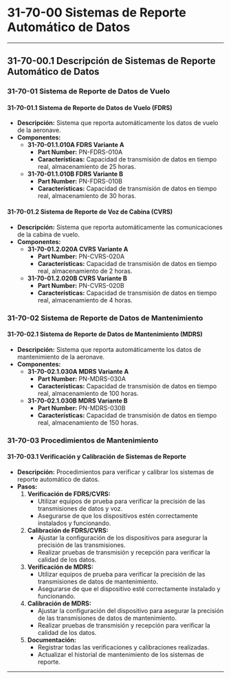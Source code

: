 # 31-70-00 Sistemas de Reporte Automático de Datos

---

## **31-70-00.1 Descripción de Sistemas de Reporte Automático de Datos**

### **31-70-01 Sistema de Reporte de Datos de Vuelo**

#### **31-70-01.1 Sistema de Reporte de Datos de Vuelo (FDRS)**

- **Descripción:** Sistema que reporta automáticamente los datos de vuelo de la aeronave.
- **Componentes:**
  - **31-70-01.1.010A FDRS Variante A**
    - **Part Number:** PN-FDRS-010A
    - **Características:** Capacidad de transmisión de datos en tiempo real, almacenamiento de 25 horas.
  - **31-70-01.1.010B FDRS Variante B**
    - **Part Number:** PN-FDRS-010B
    - **Características:** Capacidad de transmisión de datos en tiempo real, almacenamiento de 30 horas.

#### **31-70-01.2 Sistema de Reporte de Voz de Cabina (CVRS)**

- **Descripción:** Sistema que reporta automáticamente las comunicaciones de la cabina de vuelo.
- **Componentes:**
  - **31-70-01.2.020A CVRS Variante A**
    - **Part Number:** PN-CVRS-020A
    - **Características:** Capacidad de transmisión de datos en tiempo real, almacenamiento de 2 horas.
  - **31-70-01.2.020B CVRS Variante B**
    - **Part Number:** PN-CVRS-020B
    - **Características:** Capacidad de transmisión de datos en tiempo real, almacenamiento de 4 horas.

### **31-70-02 Sistema de Reporte de Datos de Mantenimiento**

#### **31-70-02.1 Sistema de Reporte de Datos de Mantenimiento (MDRS)**

- **Descripción:** Sistema que reporta automáticamente los datos de mantenimiento de la aeronave.
- **Componentes:**
  - **31-70-02.1.030A MDRS Variante A**
    - **Part Number:** PN-MDRS-030A
    - **Características:** Capacidad de transmisión de datos en tiempo real, almacenamiento de 100 horas.
  - **31-70-02.1.030B MDRS Variante B**
    - **Part Number:** PN-MDRS-030B
    - **Características:** Capacidad de transmisión de datos en tiempo real, almacenamiento de 150 horas.

### **31-70-03 Procedimientos de Mantenimiento**

#### **31-70-03.1 Verificación y Calibración de Sistemas de Reporte**

- **Descripción:** Procedimientos para verificar y calibrar los sistemas de reporte automático de datos.
- **Pasos:**
  1. **Verificación de FDRS/CVRS:**
     - Utilizar equipos de prueba para verificar la precisión de las transmisiones de datos y voz.
     - Asegurarse de que los dispositivos estén correctamente instalados y funcionando.
  2. **Calibración de FDRS/CVRS:**
     - Ajustar la configuración de los dispositivos para asegurar la precisión de las transmisiones.
     - Realizar pruebas de transmisión y recepción para verificar la calidad de los datos.
  3. **Verificación de MDRS:**
     - Utilizar equipos de prueba para verificar la precisión de las transmisiones de datos de mantenimiento.
     - Asegurarse de que el dispositivo esté correctamente instalado y funcionando.
  4. **Calibración de MDRS:**
     - Ajustar la configuración del dispositivo para asegurar la precisión de las transmisiones de datos de mantenimiento.
     - Realizar pruebas de transmisión y recepción para verificar la calidad de los datos.
  5. **Documentación:**
     - Registrar todas las verificaciones y calibraciones realizadas.
     - Actualizar el historial de mantenimiento de los sistemas de reporte.

---
